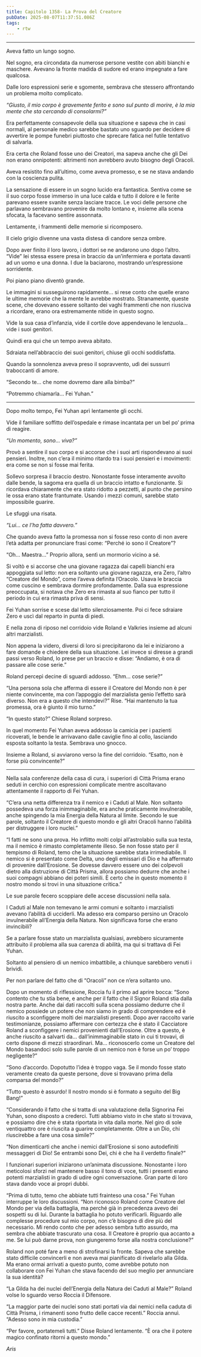 ```yaml
---
title: Capitolo 1358- La Prova del Creatore
pubDate: 2025-08-07T11:37:51.086Z
tags:
    - rtw
---
```



***


Aveva fatto un lungo sogno.


Nel sogno, era circondata da numerose persone vestite con abiti bianchi e maschere. Avevano la fronte madida di sudore ed erano impegnate a fare qualcosa.


Dalle loro espressioni serie e sgomente, sembrava che stessero affrontando un problema molto complicato.


<em>“Giusto, il mio corpo è gravemente ferito e sono sul punto di morire, è la mia mente che sta cercando di consolarmi?”</em>


Era perfettamente consapevole della sua situazione e sapeva che in casi normali, al personale medico sarebbe bastato uno sguardo per decidere di avvertire le pompe funebri piuttosto che sprecare fatica nel futile tentativo di salvarla.


Era certa che Roland fosse uno dei Creatori, ma sapeva anche che gli Dei non erano onnipotenti: altrimenti non avrebbero avuto bisogno degli Oracoli.


Aveva resistito fino all’ultimo, come aveva promesso, e se ne stava andando con la coscienza pulita.


La sensazione di essere in un sogno lucido era fantastica. Sentiva come se il suo corpo fosse immerso in una luce calda e tutto il dolore e le ferite parevano essere svanite senza lasciare tracce. Le voci delle persone che parlavano sembravano provenire da molto lontano e, insieme alla scena sfocata, la facevano sentire assonnata.


Lentamente, i frammenti delle memorie si ricomposero.


Il cielo grigio divenne una vasta distesa di candore senza ombre.


Dopo aver finito il loro lavoro, i dottori se ne andarono uno dopo l’altro. “Vide” lei stessa essere presa in braccio da un’infermiera e portata davanti ad un uomo e una donna. I due la baciarono, mostrando un’espressione sorridente.


Poi piano piano diventò grande.


Le immagini si susseguirono rapidamente... si rese conto che quelle erano le ultime memorie che la mente le avrebbe mostrato. Stranamente, queste scene, che dovevano essere soltanto dei vaghi frammenti che non riusciva a ricordare, erano ora estremamente nitide in questo sogno.


Vide la sua casa d’infanzia, vide il cortile dove appendevano le lenzuola... vide i suoi genitori.


Quindi era qui che un tempo aveva abitato.


Sdraiata nell’abbraccio dei suoi genitori, chiuse gli occhi soddisfatta.


Quando la sonnolenza aveva preso il sopravvento, udì dei sussurri traboccanti di amore.


“Secondo te... che nome dovremo dare alla bimba?”


“Potremmo chiamarla... Fei Yuhan.”


***






Dopo molto tempo, Fei Yuhan aprì lentamente gli occhi.


Vide il familiare soffitto dell’ospedale e rimase incantata per un bel po’ prima di reagire.


<em>“Un momento, sono... viva?”</em>


Provò a sentire il suo corpo e si accorse che i suoi arti rispondevano ai suoi pensieri. Inoltre, non c’era il minimo ritardo tra i suoi pensieri e i movimenti: era come se non si fosse mai ferita.


Sollevo sorpresa il braccio destro. Nonostante fosse interamente avvolto dalle bende, la sagoma era quella di un braccio intatto e funzionante. Si ricordava chiaramente che era stato ridotto a pezzetti, al punto che persino le ossa erano state frantumate. Usando i mezzi comuni, sarebbe stato impossibile guarire.


Le sfuggì una risata.


<em>“Lui... ce l’ha fatta davvero.”</em>


Che quando aveva fatto la promessa non si fosse reso conto di non avere l’età adatta per pronunciare frasi come: “Perché io sono il Creatore”?


“Oh... Maestra...” Proprio allora, sentì un mormorio vicino a sé.


Si voltò e si accorse che una giovane ragazza dai capelli bianchi era appoggiata sul letto: non era soltanto una giovane ragazza, era Zero, l’altro “Creatore del Mondo”, come l’aveva definita l’Oracolo. Usava le braccia come cuscino e sembrava dormire profondamente. Dalla sua espressione preoccupata, si notava che Zero era rimasta al suo fianco per tutto il periodo in cui era rimasta priva di sensi.


Fei Yuhan sorrise e scese dal letto silenziosamente. Poi ci fece sdraiare Zero e uscì dal reparto in punta di piedi.


E nella zona di riposo nel corridoio vide Roland e Valkries insieme ad alcuni altri marzialisti.


Non appena la videro, diversi di loro si precipitarono da lei e iniziarono a fare domande e chiedere della sua situazione. Lei invece si diresse a grandi passi verso Roland, lo prese per un braccio e disse: “Andiamo, è ora di passare alle cose serie.”


Roland percepì decine di sguardi addosso. “Ehm... cose serie?”


“Una persona sola che afferma di essere il Creatore del Mondo non è per niente convincente, ma con l’appoggio del marzialista genio l’effetto sarà diverso. Non era a questo che intendevi?” Rise. “Hai mantenuto la tua promessa, ora è giunto il mio turno.”


“In questo stato?” Chiese Roland sorpreso.


In quel momento Fei Yuhan aveva addosso la camicia per i pazienti ricoverati, le bende le arrivavano dalle caviglie fino al collo, lasciando esposta soltanto la testa. Sembrava uno gnocco.


Insieme a Roland, si avviarono verso la fine del corridoio. “Esatto, non è forse più convincente?”


***






Nella sala conferenze della casa di cura, i superiori di Città Prisma erano seduti in cerchio con espressioni complicate mentre ascoltavano attentamente il rapporto di Fei Yuhan.


“C’era una netta differenza tra il nemico e i Caduti al Male. Non soltanto possedeva una forza inimmaginabile, era anche praticamente invulnerabile, anche spingendo la mia Energia della Natura al limite. Secondo le sue parole, soltanto il Creatore di questo mondo e gli altri Oracoli hanno l’abilità per distruggere i loro nuclei.”


“I fatti ne sono una prova. Ho inflitto molti colpi all’astrolabio sulla sua testa, ma il nemico è rimasto completamente illeso. Se non fosse stato per il tempismo di Roland, temo che la situazione sarebbe stata irrimediabile. Il nemico si è presentato come Delta, uno degli emissari di Dio e ha affermato di provenire dall’Erosione. Se dovesse davvero essere uno dei colpevoli dietro alla distruzione di Città Prisma, allora possiamo dedurre che anche i suoi compagni abbiano dei poteri simili. È certo che in questo momento il nostro mondo si trovi in una situazione critica.”


Le sue parole fecero scoppiare delle accese discussioni nella sala.


I Caduti al Male non temevano le armi comuni e soltanto i marzialisti avevano l’abilità di ucciderli. Ma adesso era comparso persino un Oracolo invulnerabile all’Energia della Natura. Non significava forse che erano invincibili?


Se a parlare fosse stato un marzialista qualsiasi, avrebbero sicuramente attribuito il problema alla sua carenza di abilità, ma qui si trattava di Fei Yuhan.


Soltanto al pensiero di un nemico imbattibile, a chiunque sarebbero venuti i brividi.


Per non parlare del fatto che di “Oracoli” non ce n’era soltanto uno.


Dopo un momento di riflessione, Roccia fu il primo ad aprire bocca: “Sono contento che tu stia bene, e anche per il fatto che il Signor Roland stia dalla nostra parte. Anche dai dati raccolti sulla scena possiamo dedurre che il nemico possiede un potere che non siamo in grado di comprendere ed è riuscito a sconfiggere molti dei marzialisti presenti. Dopo aver raccolto varie testimonianze, possiamo affermare con certezza che è stato il Cacciatore Roland a sconfiggere i nemici provenienti dall’Erosione. Oltre a questo, è anche riuscito a salvarti da... dall’inimmaginabile stato in cui ti trovavi, di certo dispone di mezzi straordinari. Ma... riconoscerlo come un Creatore del Mondo basandoci solo sulle parole di un nemico non è forse un po’ troppo negligente?”


“Sono d’accordo. Dopotutto l’idea è troppo vaga. Se il mondo fosse stato veramente creato da queste persone, dove si trovavano prima della comparsa del mondo?”


“Tutto questo è assurdo! Il nostro mondo si è formato a seguito del Big Bang!”


“Considerando il fatto che si tratta di una valutazione della Signorina Fei Yuhan, sono disposto a crederci. Tutti abbiamo visto in che stato si trovava, e possiamo dire che è stata riportata in vita dalla morte. Nel giro di sole ventiquattro ore è riuscita a guarire completamente. Oltre a un Dio, chi riuscirebbe a fare una cosa simile?”


“Non dimenticarti che anche i nemici dall’Erosione si sono autodefiniti messaggeri di Dio! Se entrambi sono Dei, chi è che ha il verdetto finale?”


I funzionari superiori iniziarono un’animata discussione. Nonostante i loro meticolosi sforzi nel mantenere basso il tono di voce, tutti i presenti erano potenti marzialisti in grado di udire ogni conversazione. Gran parte di loro stava dando voce ai propri dubbi.


“Prima di tutto, temo che abbiate tutti frainteso una cosa.” Fei Yuhan interruppe le loro discussioni. “Non riconosco Roland come Creatore del Mondo per via della battaglia, ma perché già in precedenza avevo dei sospetti su di lui. Durante la battaglia ho potuto verificarli. Riguardo alle complesse procedure sul mio corpo, non c’è bisogno di dire più del necessario. Mi rendo conto che per adesso sembra tutto assurdo, ma sembra che abbiate trascurato una cosa. Il Creatore è proprio qua accanto a me. Se lui può darne prova, non giungeremo forse alla nostra conclusione?”


Roland non poté fare a meno di strofinarsi la fronte. Sapeva che sarebbe stato difficile convincerli e non aveva mai pianificato di rivelarlo alla Gilda. Ma erano ormai arrivati a questo punto, come avrebbe potuto non collaborare con Fei Yuhan che stava facendo del suo meglio per annunciare la sua identità?


“La Gilda ha dei nuclei dell’Energia della Natura dei Caduti al Male?” Roland volse lo sguardo verso Roccia il Difensore.


“La maggior parte dei nuclei sono stati portati via dai nemici nella caduta di Città Prisma, i rimanenti sono frutto delle cacce recenti.” Roccia annuì. “Adesso sono in mia custodia.”


“Per favore, portatemeli tutti.” Disse Roland lentamente. “È ora che il potere magico confinato ritorni a questo mondo.”






<em>Aris</em>
                                


                                



